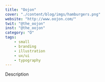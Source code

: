 ```yaml
---
title: "Oojon"
cover: "./content/blog/imgs/hamburgers.png"
website: "http://www.oojon.com/"
twit: "@the_oojon"
inst: "@the_oojon"
category: "O"
tags:
    - small
    - branding
    - illustration
    - ux/ui
    - typography
---
```


Description
